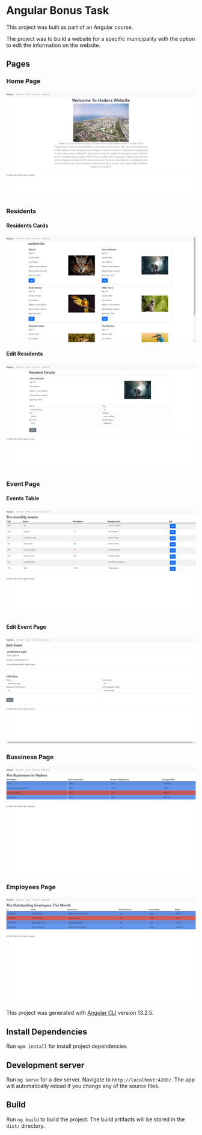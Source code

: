 # Angular Bonus Task

This project was built as part of an Angular course.

The project was to build a website for a specific municipality with the option to edit the information on the website.

## Pages

### Home Page

![home page img](./app-img/home_page.png)

### Residents

#### Residents Cards

![residents page img](./app-img/residents.png)

#### Edit Residents

![edit residents page img](./app-img/edit_resident.png)

### Event Page

#### Events Table

![events page img](./app-img/events.png)

#### Edit Event Page

![edit event page img](./app-img/edit_event.png)

### Bussiness Page

![bussiness page img](./app-img/bussiness.png)

### Employees Page

![employees page img](./app-img/employees.png)

This project was generated with [Angular CLI](https://github.com/angular/angular-cli) version 13.2.5.

## Install Dependencies

Run `npm install` for install project dependencies

## Development server

Run `ng serve` for a dev server. Navigate to `http://localhost:4200/`. The app will automatically reload if you change any of the source files.

## Build

Run `ng build` to build the project. The build artifacts will be stored in the `dist/` directory.
